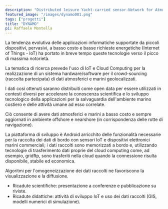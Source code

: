 ```yaml
---
description: "Distributed leisure Yacht-carried sensor-Network for Atmosphere and Marine data crOwdsourcing applications."
featured_image: "/images/dynamo001.png"
tags: ["progetti"]
title: "DYNAMO"
pi: Raffaele Montella
---
```

La tendenza evolutiva delle applicazioni informatiche supportate da piccoli dispositivi, pervasivi, a basso costo e basse richieste energetiche (Internet of Things - IoT) ha portato in breve tempo queste tecnologie verso il picco di massima notorietà.

La tematica di ricerca prevede l'uso di IoT e Cloud Computing per la realizzazione di un sistema hardware/software per il crowd-sourcing (raccolta partecipata) di dati atmosferici e marini geolocalizzati.

I dati così ottenuti saranno distribuiti come open data per essere utilizzati in contesti diversi per accelerare la conoscenza scientifica e lo sviluppo tecnologico della applicazioni per la salvaguardia dell'ambiente marino costiero e delle attività umane ad esso correlate.

Ciò consente di avere dati atmosferici e marini a basso costo e sempre aggiornati in ambiente offshore e nearshore (in corrispondenza delle rotte di navigazione).

La piattaforma di sviluppo è Android arricchito delle funzionalità necessarie per la raccolta dei dati di bordo con sensori IoT e dispositivi elettronici marini commerciali; i dati raccolti sono memorizzati a bordo e, utilizzando tecnologie di trasferimento dati proprie del cloud computing come, ad esempio, gridftp, sono trasferiti nella cloud quando la connessione risulta disponibile, stabile ed economica.

Algoritmi per l'omogeneizzazione dei dati raccolti ne favoriscono la visualizzazione e la diffusione.

- Ricadute scientifiche:
  presentazione a conferenze e pubblicazione su riviste.
- Ricadute didattiche:
  attività di sviluppo IoT e uso dei dati raccolti (GIS, modelli numerici di simulazione).
